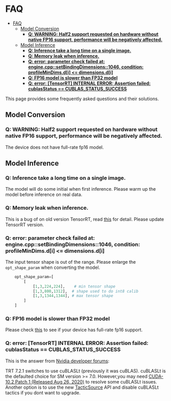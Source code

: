 # FAQ

- [FAQ](#faq)
  - [Model Conversion](#model-conversion)
    - [**Q: WARNING: Half2 support requested on hardware without native FP16 support, performance will be negatively affected.**](#q-warning-half2-support-requested-on-hardware-without-native-fp16-support-performance-will-be-negatively-affected)
  - [Model Inference](#model-inference)
    - [**Q: Inference take a long time on a single image.**](#q-inference-take-a-long-time-on-a-single-image)
    - [**Q: Memory leak when inference.**](#q-memory-leak-when-inference)
    - [**Q: error: parameter check failed at: engine.cpp::setBindingDimensions::1046, condition: profileMinDims.d[i] <= dimensions.d[i]**](#q-error-parameter-check-failed-at-enginecppsetbindingdimensions1046-condition-profilemindimsdi--dimensionsdi)
    - [**Q: FP16 model is slower than FP32 model**](#q-fp16-model-is-slower-than-fp32-model)
    - [**Q: error: [TensorRT] INTERNAL ERROR: Assertion failed: cublasStatus == CUBLAS_STATUS_SUCCESS**](#q-error-tensorrt-internal-error-assertion-failed-cublasstatus--cublas_status_success)

This page provides some frequently asked questions and their solutions.

## Model Conversion

### **Q: WARNING: Half2 support requested on hardware without native FP16 support, performance will be negatively affected.**

The device does not have full-rate fp16 model.

## Model Inference

### **Q: Inference take a long time on a single image.**

The model will do some initial when first inference. Please warm up the model before inference on real data.

### **Q: Memory leak when inference.**

This is a bug of on old version TensorRT, read [this](https://forums.developer.nvidia.com/t/context-setbindingdimensions-casing-gpu-memory-leak/83423/21) for detail. Please update TensorRT version.

### **Q: error: parameter check failed at: engine.cpp::setBindingDimensions::1046, condition: profileMinDims.d[i] <= dimensions.d[i]**

The input tensor shape is out of the range. Please enlarge the `opt_shape_param` when converting the model.

```python
    opt_shape_param=[
        [
            [1,3,224,224],    # min tensor shape
            [1,3,800,1312],  # shape used to do int8 calib
            [1,3,1344,1344], # max tensor shape
        ]
    ]
```

### **Q: FP16 model is slower than FP32 model**

Please check [this](https://docs.nvidia.com/deeplearning/tensorrt/support-matrix/index.html#hardware-precision-matrix) to see if your device has full-rate fp16 support.

### **Q: error: [TensorRT] INTERNAL ERROR: Assertion failed: cublasStatus == CUBLAS_STATUS_SUCCESS**

This is the answer from [Nvidia developer forums](https://forums.developer.nvidia.com/t/matrixmultiply-failed-on-tensorrt-7-2-1/158187/4):

TRT 7.2.1 switches to use cuBLASLt (previously it was cuBLAS). cuBLASLt is the defaulted choice for SM version >= 7.0. However,you may need [CUDA-10.2 Patch 1 (Released Aug 26, 2020)](https://developer.nvidia.com/cuda-10.2-download-archive?target_os=Linux&target_arch=x86_64&target_distro=Ubuntu&target_version=1804&target_type=runfilelocal) to resolve some cuBLASLt issues. Another option is to use the new [TacticSource](https://docs.nvidia.com/deeplearning/tensorrt/api/c_api/namespacenvinfer1.html#a9e1d81e5a8bfeb38b86e22a66d5f836a) API and disable cuBLASLt tactics if you dont want to upgrade.
